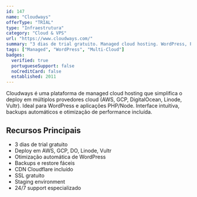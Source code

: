 ```yaml
---
id: 147
name: "Cloudways"
offerType: "TRIAL"
type: "Infraestrutura"
category: "Cloud & VPS"
url: "https://www.cloudways.com/"
summary: "3 dias de trial gratuito. Managed cloud hosting. WordPress, PHP, Node. Interface simples."
tags: ["Managed", "WordPress", "Multi-Cloud"]
badges:
  verified: true
  portugueseSupport: false
  noCreditCard: false
  established: 2011
---
```


Cloudways é uma plataforma de managed cloud hosting que simplifica o deploy em múltiplos provedores cloud (AWS, GCP, DigitalOcean, Linode, Vultr). Ideal para WordPress e aplicações PHP/Node. Interface intuitiva, backups automáticos e otimização de performance incluída.

## Recursos Principais

- 3 dias de trial gratuito
- Deploy em AWS, GCP, DO, Linode, Vultr
- Otimização automática de WordPress
- Backups e restore fáceis
- CDN Cloudflare incluído
- SSL gratuito
- Staging environment
- 24/7 support especializado
